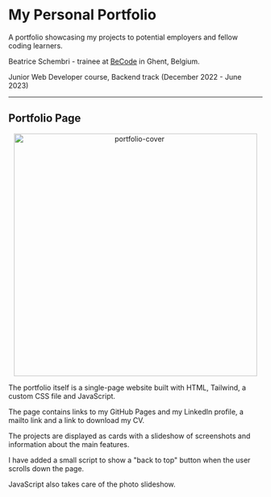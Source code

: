 # My Personal Portfolio

A portfolio showcasing my projects to potential employers and fellow coding learners.

Beatrice Schembri - trainee at [BeCode](https://becode.org/) in Ghent, Belgium.

Junior Web Developer course, Backend track (December 2022 - June 2023)

---

## Portfolio Page

<p align="center">
<img width="482" alt="portfolio-cover" src="https://user-images.githubusercontent.com/103190920/234611178-41ad1c9d-3bde-4f1f-9492-682fc788cd67.png">
</p>

The portfolio itself is a single-page website built with HTML, Tailwind, a custom CSS file and JavaScript.

The page contains links to my GitHub Pages and my LinkedIn profile, a mailto link and a link to download my CV.

The projects are displayed as cards with a slideshow of screenshots and information about the main features.

I have added a small script to show a "back to top" button when the user scrolls down the page.

JavaScript also takes care of the photo slideshow.

